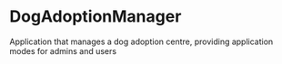 # DogAdoptionManager
Application that manages a dog adoption centre, providing application modes for admins and users
